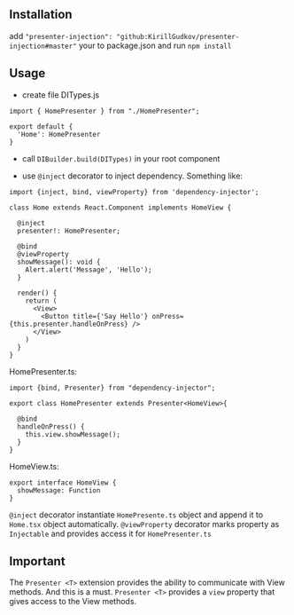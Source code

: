 
## Installation
add `"presenter-injection": "github:KirillGudkov/presenter-injection#master"`
your to package.json and run `npm install`
## Usage

- create file DITypes.js
```
import { HomePresenter } from "./HomePresenter";

export default {
  'Home': HomePresenter
}

```

- call `DIBuilder.build(DITypes)` in your root component

- use `@inject` decorator to inject dependency. Something like:
```
import {inject, bind, viewProperty} from 'dependency-injector';

class Home extends React.Component implements HomeView {

  @inject 
  presenter!: HomePresenter;

  @bind
  @viewProperty
  showMessage(): void {
    Alert.alert('Message', 'Hello');
  }

  render() {
    return (
      <View>
        <Button title={'Say Hello'} onPress={this.presenter.handleOnPress} />
      </View>
    )
  }
}

```


HomePresenter.ts:

```
import {bind, Presenter} from "dependency-injector";

export class HomePresenter extends Presenter<HomeView>{

  @bind
  handleOnPress() {
    this.view.showMessage();
  }
}
```

HomeView.ts:
```
export interface HomeView {
  showMessage: Function
}
```

`@inject` decorator instantiate `HomePresente.ts` 
object and append it to `Home.tsx` object automatically.
`@viewProperty` decorator marks property as `Injectable` 
and provides access it for `HomePresenter.ts`

## Important
The `Presenter <T>` extension provides the ability to communicate with View methods. 
And this is a must. `Presenter <T>` provides a `view` property that gives 
access to the View methods.
